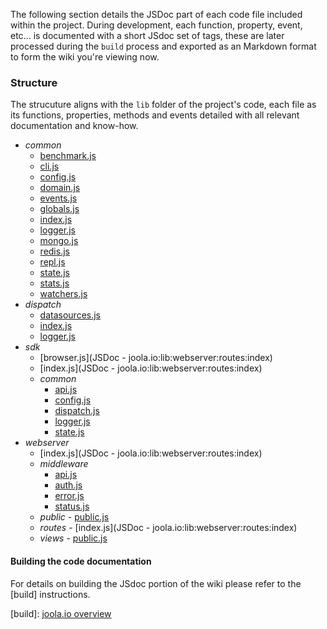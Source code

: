 The following section details the JSDoc part of each code file included within the project.
During development, each function, property, event, etc... is documented with a short JSdoc set of tags, these are later
processed during the `build` process and exported as an Markdown format to form the wiki you're viewing now.

### Structure
The strucuture aligns with the `lib` folder of the project's code, each file as its functions, properties, methods and events
detailed with all relevant documentation and know-how.

- *common*
	- [benchmark.js](joola.lib.common.benchmark)
	- [cli.js](joola.lib.common.cli)
	- [config.js](joola.lib.common.config)
	- [domain.js](joola.lib.common.domain)
	- [events.js](joola.lib.common.events)
	- [globals.js](joola.lib.common.globals)
	- [index.js](joola.lib.common.index)
	- [logger.js](joola.lib.common.logger)
	- [mongo.js](joola.lib.common.mongo)
	- [redis.js](joola.lib.common.redis)
	- [repl.js](joola.lib.common.repl)
	- [state.js](joola.lib.common.state)
	- [stats.js](joola.lib.common.stats)
	- [watchers.js](joola.lib.common.watchers)
- *dispatch*
	- [datasources.js](joola.lib.dispatch.datasources)
	- [index.js](joola.lib.dispatch.index)
	- [logger.js](joola.lib.dispatch.logger)
- *sdk*
	- [browser.js](JSDoc - joola.io:lib:webserver:routes:index)
	- [index.js](JSDoc - joola.io:lib:webserver:routes:index)
	- *common*
		- [api.js](joola.lib.sdk.common.api)
		- [config.js](joola.lib.sdk.common.config)
		- [dispatch.js](joola.lib.sdk.common.dispatch)
		- [logger.js](joola.lib.sdk.common.logger)
		- [state.js](joola.lib.sdk.common.state)
- *webserver*
	- [index.js](JSDoc - joola.io:lib:webserver:routes:index)
	- *middleware*
		- [api.js](joola.lib.webserver.middleware.api)
		- [auth.js](joola.lib.webserver.middleware.auth)
		- [error.js](joola.lib.webserver.middleware.error)
		- [status.js](joola.lib.webserver.middleware.status)
  - *public*
		- [public.js](joola.lib.webserver.public)
  - *routes*
		- [index.js](JSDoc - joola.io:lib:webserver:routes:index)
  - *views*
		- [public.js](joola.lib.webserver.views)



#### Building the code documentation
For details on building the JSdoc portion of the wiki please refer to the [build] instructions.




[build]: [joola.io overview](Building-documentation)